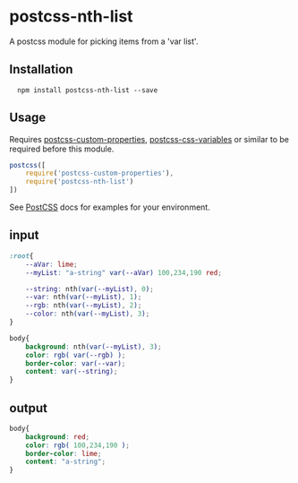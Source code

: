 postcss-nth-list
=========

A postcss module for picking items from a 'var list'.

## Installation

```shell
  npm install postcss-nth-list --save
```
## Usage
Requires [postcss-custom-properties], [postcss-css-variables] or similar to be required before this module.
```js
postcss([
    require('postcss-custom-properties'),
    require('postcss-nth-list')
])
```
See [PostCSS] docs for examples for your environment.

## input
```css
:root{
    --aVar: lime;
    --myList: "a-string" var(--aVar) 100,234,190 red;

    --string: nth(var(--myList), 0);
    --var: nth(var(--myList), 1);
    --rgb: nth(var(--myList), 2);
    --color: nth(var(--myList), 3);
}

body{
    background: nth(var(--myList), 3);
    color: rgb( var(--rgb) );
    border-color: var(--var);
    content: var(--string);
}

```

## output
```css
body{
    background: red;
    color: rgb( 100,234,190 );
    border-color: lime;
    content: "a-string";
}
```
[postcss-css-variables]:     https://github.com/MadLittleMods/postcss-css-variables
[postcss-custom-properties]: https://github.com/postcss/postcss-custom-properties
[PostCSS]:                   https://github.com/postcss/postcss

